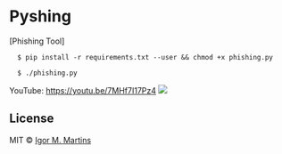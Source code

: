 # Pyshing
[Phishing Tool]

```
  $ pip install -r requirements.txt --user && chmod +x phishing.py
```
```
  $ ./phishing.py
```
YouTube: https://youtu.be/7MHf7I17Pz4
 ![](img/phishing.png)

## License

MIT © [Igor M. Martins](https://igor-m-martins.github.io)<br/>
